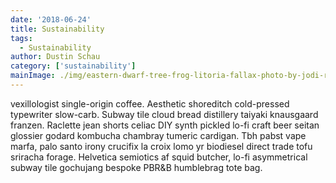 ```yaml
---
date: '2018-06-24'
title: Sustainability
tags:
  - Sustainability
author: Dustin Schau
category: ['sustainability']
mainImage: ./img/eastern-dwarf-tree-frog-litoria-fallax-photo-by-jodi-rowley.jpg
---
```

vexillologist single-origin coffee. Aesthetic shoreditch cold-pressed typewriter slow-carb. Subway tile cloud bread distillery taiyaki knausgaard franzen. Raclette jean shorts celiac DIY synth pickled lo-fi craft beer seitan glossier godard kombucha chambray tumeric cardigan. Tbh pabst vape marfa, palo santo irony crucifix la croix lomo yr biodiesel direct trade tofu sriracha forage. Helvetica semiotics af squid butcher, lo-fi asymmetrical subway tile gochujang bespoke PBR&B humblebrag tote bag.
